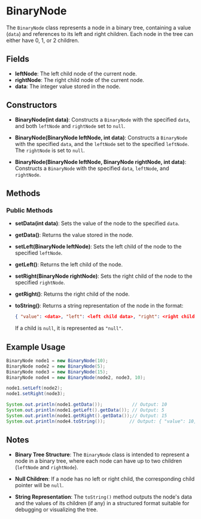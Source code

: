 # BinaryNode

The `BinaryNode` class represents a node in a binary tree, containing a value (`data`) and references to its left and right children. Each node in the tree can either have 0, 1, or 2 children.

## Fields

- **leftNode**: The left child node of the current node.
- **rightNode**: The right child node of the current node.
- **data**: The integer value stored in the node.

## Constructors

- **BinaryNode(int data)**: Constructs a `BinaryNode` with the specified `data`, and both `leftNode` and `rightNode` set to `null`.
  
- **BinaryNode(BinaryNode leftNode, int data)**: Constructs a `BinaryNode` with the specified `data`, and the `leftNode` set to the specified `leftNode`. The `rightNode` is set to `null`.
  
- **BinaryNode(BinaryNode leftNode, BinaryNode rightNode, int data)**: Constructs a `BinaryNode` with the specified `data`, `leftNode`, and `rightNode`.

## Methods

### Public Methods

- **setData(int data)**: Sets the value of the node to the specified `data`.

- **getData()**: Returns the value stored in the node.

- **setLeft(BinaryNode leftNode)**: Sets the left child of the node to the specified `leftNode`.

- **getLeft()**: Returns the left child of the node.

- **setRight(BinaryNode rightNode)**: Sets the right child of the node to the specified `rightNode`.

- **getRight()**: Returns the right child of the node.

- **toString()**: Returns a string representation of the node in the format:

  ```json
  { "value": <data>, "left": <left child data>, "right": <right child data> }
  ```

  If a child is `null`, it is represented as `"null"`.

## Example Usage

```java
BinaryNode node1 = new BinaryNode(10);
BinaryNode node2 = new BinaryNode(5);
BinaryNode node3 = new BinaryNode(15);
BinaryNode node4 = new BinaryNode(node2, node3, 10);

node1.setLeft(node2);
node1.setRight(node3);

System.out.println(node1.getData());           // Output: 10
System.out.println(node1.getLeft().getData()); // Output: 5
System.out.println(node1.getRight().getData());// Output: 15
System.out.println(node4.toString());         // Output: { "value": 10, "left": 5, "right": 15 }
```

## Notes

- **Binary Tree Structure**: The `BinaryNode` class is intended to represent a node in a binary tree, where each node can have up to two children (`leftNode` and `rightNode`).
  
- **Null Children**: If a node has no left or right child, the corresponding child pointer will be `null`.

- **String Representation**: The `toString()` method outputs the node's data and the values of its children (if any) in a structured format suitable for debugging or visualizing the tree.
